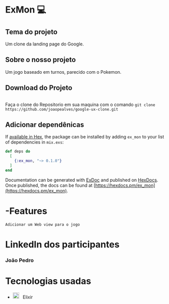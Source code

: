 # ExMon 💻

## Tema do projeto

Um clone da landing page do Google.

## Sobre o nosso projeto

<div align="justify">
Um jogo baseado em turnos, parecido com o Pokemon.
<br>

<img src="./gitDocs/gitClone.png" alt="" srcset="" style="box-shadow: 2px 2px 10px black">
</div>

<h2>Download do Projeto</h2>
    <img src="./gitDocs/googleLanding.png" alt="" srcset="" style="box-shadow: 2px 2px 10px black">
    <p>Faça o clone do Repositorio em sua maquina com o comando <code>git clone https://github.com/joaopealves/google-ux-clone.git</code></p>

## Adicionar dependênicas

If [available in Hex](https://hex.pm/docs/publish), the package can be installed
by adding `ex_mon` to your list of dependencies in `mix.exs`:

```elixir
def deps do
  [
    {:ex_mon, "~> 0.1.0"}
  ]
end
```

Documentation can be generated with [ExDoc](https://github.com/elixir-lang/ex_doc)
and published on [HexDocs](https://hexdocs.pm). Once published, the docs can
be found at [https://hexdocs.pm/ex_mon](https://hexdocs.pm/ex_mon).

# -Features

    Adicionar um Web view para o jogo

# LinkedIn dos participantes

<h3>João Pedro <a target="_blank" href="https://www.spiner.com.br/wp-content/uploads/2019/02/midias-sociais-linkedin-icon.png"><img src="gitDocs/linkedin.png" height="15px"></a> <a target="_blank" href="https://github.com/joaopealves"><img src="https://github.githubassets.com/images/modules/logos_page/GitHub-Mark.png" height="15px"></a><h3>

# Tecnologias usadas

<ul>
    <li><img src="https://miro.medium.com/max/309/1*UXZKF-YphsOeq2s_e9ej-g.png" height="20px">&nbsp;&nbsp;&nbsp;Elixir</li>
 
</ul>

